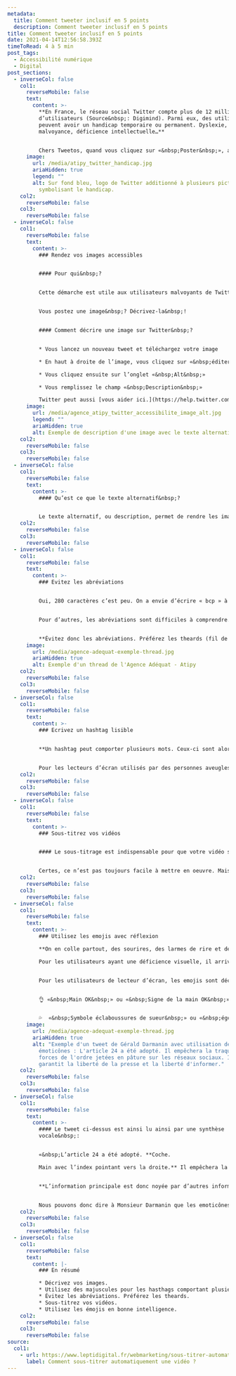 ```yaml
---
metadata:
  title: Comment tweeter inclusif en 5 points
  description: Comment tweeter inclusif en 5 points
title: Comment tweeter inclusif en 5 points
date: 2021-04-14T12:56:58.393Z
timeToRead: 4 à 5 min
post_tags:
  - Accessibilité numérique
  - Digital
post_sections:
  - inverseCol: false
    col1:
      reverseMobile: false
      text:
        content: >-
          **En France, le réseau social Twitter compte plus de 12 millions
          d’utilisateurs (Source&nbsp;: Digimind). Parmi eux, des utilisateurs
          peuvent avoir un handicap temporaire ou permanent. Dyslexie,
          malvoyance, déficience intellectuelle…**


          Chers Tweetos, quand vous cliquez sur «&nbsp;Poster&nbsp;», avez-vous pensé à rendre votre tweet accessible au plus grand nombre&nbsp;? Non&nbsp;? On vous dit comment faire&nbsp;!
      image:
        url: /media/atipy_twitter_handicap.jpg
        ariaHidden: true
        legend: ""
        alt: Sur fond bleu, logo de Twitter additionné à plusieurs pictogrammes
          symbolisant le handicap.
    col2:
      reverseMobile: false
    col3:
      reverseMobile: false
  - inverseCol: false
    col1:
      reverseMobile: false
      text:
        content: >-
          ### Rendez vos images accessibles


          #### Pour qui&nbsp;?


          Cette démarche est utile aux utilisateurs malvoyants de Twitter. Une personne aveugle ou malvoyante peut utiliser une lecteur d’écran pour naviguer sur internet. Ces logiciels lisent les textes et décrivent les images si vous avez au préalable rédigé une description.


          Vous postez une image&nbsp;? Décrivez-la&nbsp;!


          #### Comment décrire une image sur Twitter&nbsp;?


          * Vous lancez un nouveau tweet et téléchargez votre image

          * En haut à droite de l’image, vous cliquez sur «&nbsp;éditer&nbsp;»

          * Vous cliquez ensuite sur l’onglet «&nbsp;Alt&nbsp;»

          * Vous remplissez le champ «&nbsp;Description&nbsp;»

          Twitter peut aussi [vous aider ici.](https://help.twitter.com/fr/using-x/picture-descriptions)
      image:
        url: /media/agence_atipy_twitter_accessibilite_image_alt.jpg
        legend: ""
        ariaHidden: true
        alt: Exemple de description d'une image avec le texte alternatif sur Twitter.
    col2:
      reverseMobile: false
    col3:
      reverseMobile: false
  - inverseCol: false
    col1:
      reverseMobile: false
      text:
        content: >-
          #### Qu’est ce que le texte alternatif&nbsp;?


          Le texte alternatif, ou description, permet de rendre les images «&nbsp;accessibles à encore plus de monde, notamment aux personnes aveugles ou malvoyantes.&nbsp;» Twitter nous dit que «&nbsp;les bonnes descriptions sont concises, mais indiquent ce qui figure sur vos photos de manière précise et permettent de comprendre leur contexte.&nbsp;»
    col2:
      reverseMobile: false
    col3:
      reverseMobile: false
  - inverseCol: false
    col1:
      reverseMobile: false
      text:
        content: >-
          ### Evitez les abréviations


          Oui, 280 caractères c’est peu. On a envie d’écrire « bcp » à la place de « beaucoup », ou « tjs » à la place de « toujours ». Sachez que ces abréviations sont ensuite lues par une synthèse vocale. « Bcp » sera donc difficile à prononcer et inaudible pour l’utilisateur.


          Pour d’autres, les abréviations sont difficiles à comprendre. Les personnes en apprentissage de la lecture, de langue étrangère, avec une déficience intellectuelle… ont des difficultés à lire une phrase si celle-ci n’est pas entièrement et correctement rédigée. On peut d’ailleurs s’inspirer des méthodes de rédaction du [Facile A Lire et à Comprendre (FALC).](https://atipy.fr/expertises/design/falc-et-langage-clair)


          **Évitez donc les abréviations. Préférez les theards (fil de discussion) que l’utilisateur peut dérouler. Comment rédiger un thread ? Twitter peut [vous aider ici.](https://help.twitter.com/fr/using-x/create-a-thread)**
      image:
        url: /media/agence-adequat-exemple-thread.jpg
        ariaHidden: true
        alt: Exemple d'un thread de l'Agence Adéquat - Atipy
    col2:
      reverseMobile: false
    col3:
      reverseMobile: false
  - inverseCol: false
    col1:
      reverseMobile: false
      text:
        content: >-
          ### Ecrivez un hashtag lisible


          **Un hashtag peut comporter plusieurs mots. Ceux-ci sont alors collés l’un à l’autre, ne formant qu’un seul mot. Par exemple**&nbsp;**: Conception universelle = #conceptionuniverselle**


          Pour les lecteurs d’écran utilisés par des personnes aveugles ou malvoyantes, ces hashtag sont lus comme un seul mot. Les liaisons sont faites, et les intonations de voix sont différentes. Il est donc préférable de mettre une majuscule au début de chaque mot, même si ceux-ci sont collés les uns aux autres.
    col2:
      reverseMobile: false
    col3:
      reverseMobile: false
  - inverseCol: false
    col1:
      reverseMobile: false
      text:
        content: >-
          ### Sous-titrez vos vidéos


          #### Le sous-titrage est indispensable pour que votre vidéo soit plus accessible.


          Certes, ce n’est pas toujours facile à mettre en oeuvre. Mais vous toucherez plus de monde&nbsp;: les personnes sourdes et malentendantes, les usagers des transports en commun ou encore les travailleurs des open space. Sur Facebook, environ 80&nbsp;% des vidéos sont regardées sans le son.
    col2:
      reverseMobile: false
    col3:
      reverseMobile: false
  - inverseCol: false
    col1:
      reverseMobile: false
      text:
        content: >-
          ### Utilisez les emojis avec réflexion

          **On en colle partout, des sourires, des larmes de rire et des pouces en l’air. Mais vous êtes-vous déjà posé la question de leur lisibilité**&nbsp;**? On va vous le dire**&nbsp;**!**

          Pour les utilisateurs ayant une déficience visuelle, il arrive que la distinction entre un visage qui sourit ou un visage qui pleure ne soit pas possible. Les emojis sont trop petites, pas suffisamment contrastées ou trop détaillées.


          Pour les utilisateurs de lecteur d’écran, les emojis sont décrites. Par exemple&nbsp;:


          👌 «&nbsp;Main OK&nbsp;» ou «&nbsp;Signe de la main OK&nbsp;»


          💦  «&nbsp;Symbole éclaboussures de sueur&nbsp;» ou «&nbsp;égouttement&nbsp;»
      image:
        url: /media/agence-adequat-exemple-thread.jpg
        ariaHidden: true
        alt: "Exemple d'un tweet de Gérald Darmanin avec utilisation de plusieurs
          émoticônes : L'article 24 a été adopté. Il empêchera la traque de nos
          forces de l'ordre jetées en pâture sur les réseaux sociaux. Il
          garantit la liberté de la presse et la liberté d'informer."
    col2:
      reverseMobile: false
    col3:
      reverseMobile: false
  - inverseCol: false
    col1:
      reverseMobile: false
      text:
        content: >-
          #### Le tweet ci-dessus est ainsi lu ainsi par une synthèse
          vocale&nbsp;:


          «&nbsp;L’article 24 a été adopté. **Coche.

          Main avec l’index pointant vers la droite.** Il empêchera la traque de nos forces de l’ordre jetées en pâture sur les réseaux sociaux. **Main avec l’index pointant vers la droite.** Il garantit la liberté de la presse et la liberté d’informer.&nbsp;»


          **L’information principale est donc noyée par d’autres informations jugées inutiles.**


          Nous pouvons donc dire à Monsieur Darmanin que les emoticônes sont à utiliser avec bon sens et parcimonie.
    col2:
      reverseMobile: false
    col3:
      reverseMobile: false
  - inverseCol: false
    col1:
      reverseMobile: false
      text:
        content: |-
          ### En résumé

          * Décrivez vos images.
          * Utilisez des majuscules pour les hasthags comportant plusieurs mots.
          * Évitez les abréviations. Préférez les theards.
          * Sous-titrez vos vidéos.
          * Utilisez les émojis en bonne intelligence.
    col2:
      reverseMobile: false
    col3:
      reverseMobile: false
source:
  col1:
    - url: https://www.leptidigital.fr/webmarketing/sous-titrer-automatiquement-video-17957/
      label: Comment sous-titrer automatiquement une vidéo ?
---
```

